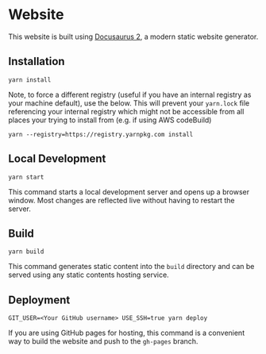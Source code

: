 # Website

This website is built using [Docusaurus 2](https://docusaurus.io/), a modern static website generator.

## Installation

```console
yarn install
```
Note, to force a different registry (useful if you have an internal registry as your machine default), use the below. 
This will prevent your `yarn.lock` file referencing your internal registry which might not be accessible from all places
your trying to install from (e.g. if using AWS codeBuild)
```console
yarn --registry=https://registry.yarnpkg.com install
```

## Local Development

```console
yarn start
```

This command starts a local development server and opens up a browser window. Most changes are reflected live without having to restart the server.

## Build

```console
yarn build
```

This command generates static content into the `build` directory and can be served using any static contents hosting service.

## Deployment

```console
GIT_USER=<Your GitHub username> USE_SSH=true yarn deploy
```

If you are using GitHub pages for hosting, this command is a convenient way to build the website and push to the `gh-pages` branch.
